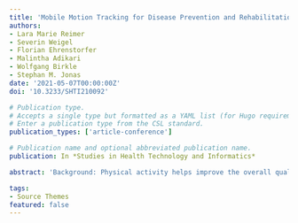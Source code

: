 ```yaml
---
title: 'Mobile Motion Tracking for Disease Prevention and Rehabilitation Using Apple {ARKit}'
authors:
- Lara Marie Reimer
- Severin Weigel
- Florian Ehrenstorfer 
- Malintha Adikari
- Wolfgang Birkle
- Stephan M. Jonas
date: '2021-05-07T00:00:00Z'
doi: '10.3233/SHTI210092'

# Publication type.
# Accepts a single type but formatted as a YAML list (for Hugo requirements).
# Enter a publication type from the CSL standard.
publication_types: ['article-conference']

# Publication name and optional abbreviated publication name.
publication: In *Studies in Health Technology and Informatics*

abstract: 'Background: Physical activity helps improve the overall quality of life. The correct execution of physical activity is crucial both in sports as well as disease prevention and rehabilitation. Little to no automated commodity solutions for automated analysis and feedback exist. Objectives: Validation of the Apple {ARKit} framework as a solution for automatic body tracking in daily physical exercises using the smartphones’ built-in camera. Methods: We deliver insights into {ARKit}’s body tracking accuracy through a lab experiment against the {VICON} system as Gold Standard. We provide further insights through case studies using apps built on {ARKit}. Results: {ARKit} exposes significant limitations in tracking the full range of motion in joints but accurately tracks the movement itself. Case studies show that applying it to measure the quantity of execution of exercises is possible. Conclusion: {ARKit} is a light-weight commodity solution for quantitative assessment of physical activity. Its limitations and possibilities in qualitative assessment need to be investigated further.'

tags:
- Source Themes
featured: false
---
```

